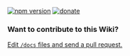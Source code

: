 [![npm version](https://img.shields.io/npm/v/electron-builder.svg)](https://npmjs.org/package/electron-builder) [![donate](https://img.shields.io/badge/Donate-Donorbox-green.svg)](https://donorbox.org/electron-builder)

### Want to contribute to this Wiki?

[Edit `/docs` files and send a pull request.](https://github.com/electron-userland/electron-builder/tree/master/docs)